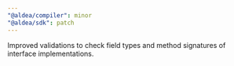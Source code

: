 ```yaml
---
"@aldea/compiler": minor
"@aldea/sdk": patch
---
```


Improved validations to check field types and method signatures of interface implementations.
